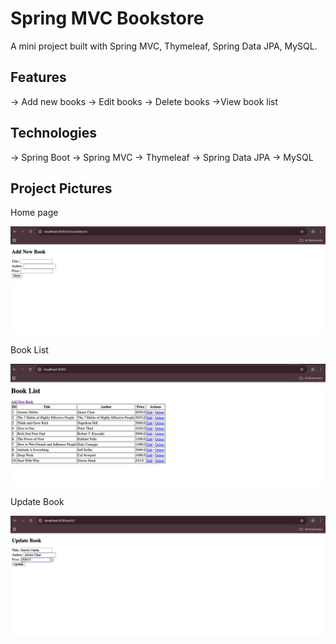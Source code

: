 # Spring MVC Bookstore

A mini project built with Spring MVC, Thymeleaf, Spring Data JPA, MySQL.

## Features
-> Add new books
-> Edit books
-> Delete books
->View book list

## Technologies
-> Spring Boot
-> Spring MVC
-> Thymeleaf
-> Spring Data JPA
-> MySQL

## Project Pictures

Home page

![image alt](https://github.com/Gondlashiva/SpringMVC-Bookstore-Project/blob/775339d527a32381efa5f774b7460507e555d5ac/Add_Book.png)

Book List

![image alt](https://github.com/Gondlashiva/SpringMVC-Bookstore-Project/blob/e34a812bb6e0f2acc93c95e3d85f21615ca81859/BooK_List.png)

Update Book

![image alt](https://github.com/Gondlashiva/SpringMVC-Bookstore-Project/blob/44f615f5afd11d42db4535c496a2600561171031/Update_Book.png)

